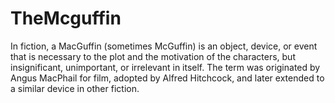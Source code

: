 # TheMcguffin
In fiction, a MacGuffin (sometimes McGuffin) is an object, device, or event that is necessary to the plot and the motivation of the characters, but insignificant, unimportant, or irrelevant in itself. The term was originated by Angus MacPhail for film, adopted by Alfred Hitchcock, and later extended to a similar device in other fiction.
